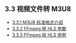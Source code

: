 ## 3.3 视频文件转 M3U8

- [3.3.1 M3U8 标准格式介绍](./3.3.1.md)
- [3.3.2 FFmpeg 转 HLS 参数](./3.3.2.md)
- [3.3.3 FFmpeg 转 HLS 举例](./3.3.3.md)